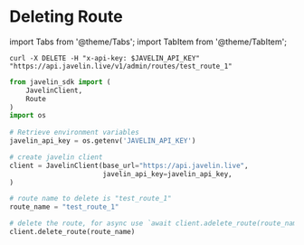 # Deleting Route
import Tabs from '@theme/Tabs';
import TabItem from '@theme/TabItem';

<Tabs>
<TabItem value="shell" label="cURL">

```shell
curl -X DELETE -H "x-api-key: $JAVELIN_API_KEY" "https://api.javelin.live/v1/admin/routes/test_route_1"  
```

</TabItem>
<TabItem value="py" label="Python">

```py
from javelin_sdk import (
    JavelinClient,
    Route
)
import os
 
# Retrieve environment variables
javelin_api_key = os.getenv('JAVELIN_API_KEY')

# create javelin client
client = JavelinClient(base_url="https://api.javelin.live",
                       javelin_api_key=javelin_api_key,
)

# route name to delete is "test_route_1"
route_name = "test_route_1"

# delete the route, for async use `await client.adelete_route(route_name)`
client.delete_route(route_name) 

```

</TabItem>
</Tabs>
